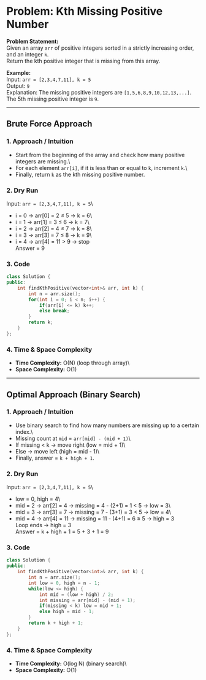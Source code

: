 # Problem: Kth Missing Positive Number

**Problem Statement:**\
Given an array `arr` of positive integers sorted in a strictly
increasing order, and an integer `k`.\
Return the kth positive integer that is missing from this array.

**Example:**\
Input: `arr = [2,3,4,7,11], k = 5`\
Output: `9`\
Explanation: The missing positive integers are
`[1,5,6,8,9,10,12,13,...]`.\
The 5th missing positive integer is `9`.

------------------------------------------------------------------------

## Brute Force Approach

### 1. Approach / Intuition

-   Start from the beginning of the array and check how many positive
    integers are missing.\
-   For each element `arr[i]`, if it is less than or equal to `k`,
    increment `k`.\
-   Finally, return `k` as the kth missing positive number.

### 2. Dry Run

Input: `arr = [2,3,4,7,11], k = 5`\
- i = 0 → arr\[0\] = 2 ≤ 5 → k = 6\
- i = 1 → arr\[1\] = 3 ≤ 6 → k = 7\
- i = 2 → arr\[2\] = 4 ≤ 7 → k = 8\
- i = 3 → arr\[3\] = 7 ≤ 8 → k = 9\
- i = 4 → arr\[4\] = 11 \> 9 → stop\
Answer = 9

### 3. Code

``` cpp
class Solution {
public:
    int findKthPositive(vector<int>& arr, int k) {
        int n = arr.size();
        for(int i = 0; i < n; i++) {
            if(arr[i] <= k) k++;
            else break;
        }
        return k;
    }
};
```

### 4. Time & Space Complexity

-   **Time Complexity:** O(N) (loop through array)\
-   **Space Complexity:** O(1)

------------------------------------------------------------------------

## Optimal Approach (Binary Search)

### 1. Approach / Intuition

-   Use binary search to find how many numbers are missing up to a
    certain index.\
-   Missing count at `mid` = `arr[mid] - (mid + 1)`\
-   If missing \< k → move right (low = mid + 1)\
-   Else → move left (high = mid - 1)\
-   Finally, answer = `k + high + 1`.

### 2. Dry Run

Input: `arr = [2,3,4,7,11], k = 5`\
- low = 0, high = 4\
- mid = 2 → arr\[2\] = 4 → missing = 4 - (2+1) = 1 \< 5 → low = 3\
- mid = 3 → arr\[3\] = 7 → missing = 7 - (3+1) = 3 \< 5 → low = 4\
- mid = 4 → arr\[4\] = 11 → missing = 11 - (4+1) = 6 ≥ 5 → high = 3\
Loop ends → high = 3\
Answer = k + high + 1 = 5 + 3 + 1 = 9

### 3. Code

``` cpp
class Solution {
public:
    int findKthPositive(vector<int>& arr, int k) {
        int n = arr.size();
        int low = 0, high = n - 1;
        while(low <= high) {
            int mid = (low + high) / 2;
            int missing = arr[mid] - (mid + 1);
            if(missing < k) low = mid + 1;
            else high = mid - 1;
        }
        return k + high + 1;
    }
};
```

### 4. Time & Space Complexity

-   **Time Complexity:** O(log N) (binary search)\
-   **Space Complexity:** O(1)
